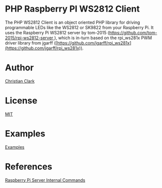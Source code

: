 # PHP Raspberry PI WS2812 Client
The PHP WS2812 Client is an object oriented PHP library for driving programmable LEDs like the WS2812 or SK9822 from your Raspberry Pi. It uses the Raspberry Pi WS2812 server by tom-2015 ([https://github.com/tom-2015/rpi-ws2812-server ](https://github.com/tom-2015/rpi-ws2812-server )), which is in-turn based on the rpi_ws281x PWM driver library from jgarff ([https://github.com/jgarff/rpi_ws281x](https://github.com/jgarff/rpi_ws281x)).  

# Author

[Christian Clark](https://github.com/cclark61)

# License

[MIT](https://mit-license.org/license.txt)

# Examples

[Examples](EXAMPLES.md)

# References
[Raspberry Pi Server Internal Commands](https://github.com/tom-2015/rpi-ws2812-server/blob/master/COMMANDS.md)
